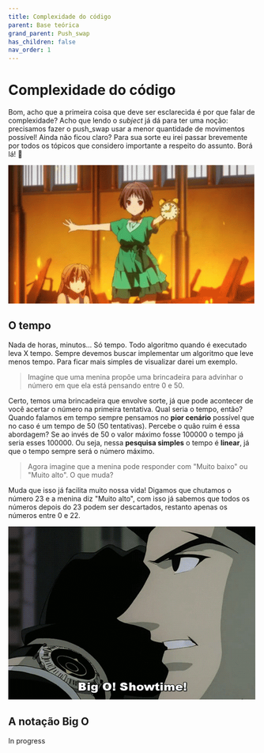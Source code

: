 ```yaml
---
title: Complexidade do código
parent: Base teórica
grand_parent: Push_swap
has_children: false
nav_order: 1
---
```


# Complexidade do código

Bom, acho que a primeira coisa que deve ser esclarecida é por que falar de complexidade? Acho que lendo o *subject* já dá para ter uma noção: precisamos fazer o push_swap usar a menor quantidade de movimentos possível! Ainda não ficou claro? Para sua sorte eu irei passar brevemente por todos os tópicos que considero importante a respeito do assunto. Borá lá! 👀

![Boraaaaaaaaa](../images/time-anime.gif)

## O tempo

Nada de horas, minutos... Só tempo. Todo algoritmo quando é executado leva X tempo. Sempre devemos buscar implementar um algoritmo que leve menos tempo. Para ficar mais simples de visualizar darei um exemplo.

> Imagine que uma menina propõe uma brincadeira para advinhar o número em que ela está pensando entre 0 e 50.

Certo, temos uma brincadeira que envolve sorte, já que pode acontecer de você acertar o número na primeira tentativa. Qual seria o tempo, então? Quando falamos em tempo sempre pensamos no __pior cenário__ possível que no caso é um tempo de 50 (50 tentativas). Percebe o quão ruim é essa abordagem? Se ao invés de 50 o valor máximo fosse 100000 o tempo já seria esses 100000. Ou seja, nessa __pesquisa simples__ o tempo é __linear__, já que o tempo sempre será o número máximo.

> Agora imagine que a menina pode responder com "Muito baixo" ou "Muito alto". O que muda?

Muda que isso já facilita muito nossa vida! Digamos que chutamos o número 23 e a menina diz "Muito alto", com isso já sabemos que todos os números depois do 23 podem ser descartados, restanto apenas os números entre 0 e 22. 

![Ó grandão](../images/big-o-anime.gif)

## A notação Big O

In progress